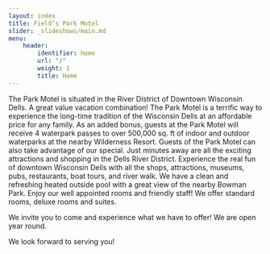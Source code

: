 ```yaml
---
layout: index
title: Field’s Park Motel
slider: _slideshows/main.md
menu:
    header:
        identifier: home
        url: "/"
        weight: 1
        title: Home
---
```


The Park Motel is situated in the River District of Downtown Wisconsin Dells. A great value vacation combination! The Park Motel is a terrific way to experience the long-time tradition of the Wisconsin Dells at an affordable price for any family. As an added bonus, guests at the Park Motel will receive 4 waterpark passes to over 500,000 sq. ft of indoor and outdoor waterparks at the nearby Wilderness Resort. Guests of the Park Motel can also take advantage of our special. Just minutes away are all the exciting attractions and shopping in the Dells River District. Experience the real fun of downtown Wisconsin Dells with all the shops, attractions, museums, pubs, restaurants, boat tours, and river walk. We have a clean and refreshing heated outside pool with a great view of the nearby Bowman Park. Enjoy our well appointed rooms and friendly staff! We offer standard rooms, deluxe rooms and suites.

We invite you to come and experience what we have to offer! We are open year round.

We look forward to serving you!
